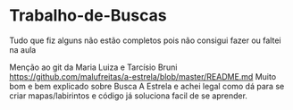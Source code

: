 # Trabalho-de-Buscas 

Tudo que fiz alguns não estão completos pois não consigui fazer ou faltei na aula 


Menção ao git da Maria Luiza e Tarcísio Bruni https://github.com/malufreitas/a-estrela/blob/master/README.md 
Muito bom e bem explicado sobre Busca A Estrela e achei legal como dá para se criar mapas/labirintos e código já soluciona facil de se aprender.



